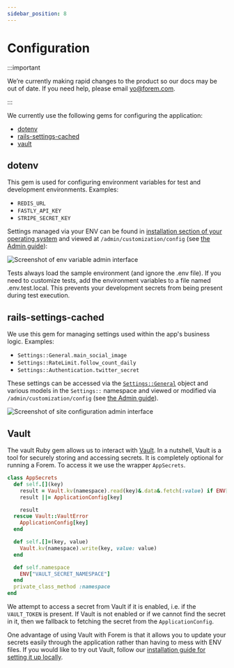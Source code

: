 ```yaml
---
sidebar_position: 8
---
```


# Configuration

:::important

We’re currently making rapid changes to the product so our docs may be out of date. If you need help, please email [yo@forem.com](mailto:yo@forem.com).

:::

We currently use the following gems for configuring the application:

- [dotenv](https://github.com/bkeepers/dotenv)
- [rails-settings-cached](https://github.com/huacnlee/rails-settings-cached)
- [vault](https://github.com/hashicorp/vault-ruby)

## dotenv

This gem is used for configuring environment variables for test and development
environments. Examples:

- `REDIS_URL`
- `FASTLY_API_KEY`
- `STRIPE_SECRET_KEY`

Settings managed via your ENV can be found in
[installation section of your operating system](/getting-started/installation/mac#installing-forem) and viewed at
`/admin/customization/config` (see [the Admin guide](../admin/admin-guide)):

![Screenshot of env variable admin interface](/img/docs/backend/siteconfig.png)

Tests always load the sample environment (and ignore the .env file). If you need to customize tests, add the environment variables to a file named .env.test.local. This prevents your development secrets from being present during test execution.

## rails-settings-cached

We use this gem for managing settings used within the app's business logic.
Examples:

- `Settings::General.main_social_image`
- `Settings::RateLimit.follow_count_daily`
- `Settings::Authentication.twitter_secret`

These settings can be accessed via the
[`Settings::General`](https://github.com/forem/forem/blob/main/app/models/settings/general.rb)
object and various models in the `Settings::` namespace and viewed or modified
via `/admin/customization/config` (see [the Admin guide](../admin/admin-guide)).

![Screenshot of site configuration admin interface](https://user-images.githubusercontent.com/47985/73627238-6276d500-467e-11ea-8724-afb703f056bc.png)

## Vault

The vault Ruby gem allows us to interact with
[Vault](https://www.vaultproject.io/docs/what-is-vault). In a nutshell, Vault is
a tool for securely storing and accessing secrets. It is completely optional for
running a Forem. To access it we use the wrapper `AppSecrets`.

```ruby
class AppSecrets
  def self.[](key)
    result = Vault.kv(namespace).read(key)&.data&.fetch(:value) if ENV["VAULT_TOKEN"].present?
    result ||= ApplicationConfig[key]

    result
  rescue Vault::VaultError
    ApplicationConfig[key]
  end

  def self.[]=(key, value)
    Vault.kv(namespace).write(key, value: value)
  end

  def self.namespace
    ENV["VAULT_SECRET_NAMESPACE"]
  end
  private_class_method :namespace
end
```

We attempt to access a secret from Vault if it is enabled, i.e. if the
`VAULT_TOKEN` is present. If Vault is not enabled or if we cannot find the
secret in it, then we fallback to fetching the secret from the
`ApplicationConfig`.

One advantage of using Vault with Forem is that it allows you to update your
secrets easily through the application rather than having to mess with ENV
files. If you would like to try out Vault, follow our
[installation guide for setting it up locally](/getting-started/installation/vault).
